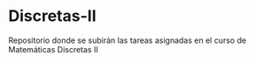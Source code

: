 # Discretas-II
Repositorio donde se subirán las tareas asignadas en el curso de Matemáticas Discretas II
